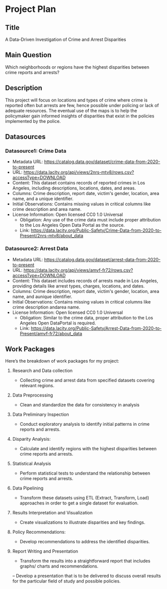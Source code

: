 # Project Plan

## Title

A Data-Driven Investigation of Crime and Arrest Disparities

## Main Question

Which neighborhoods or regions have the highest disparities between crime reports and arrests?

## Description

This project will focus on locations and types of crime where crime is reported often but arrests are few, hence possible under policing or lack of adequate resources. The eventual use of the maps is to help the policymaker gain informed insights of disparities that exist in the policies implemented by the police.

## Datasources

### Datasource1: Crime Data
- Metadata URL: https://catalog.data.gov/dataset/crime-data-from-2020-to-present
- URL: https://data.lacity.org/api/views/2nrs-mtv8/rows.csv?accessType=DOWNLOAD
- Content: This dataset contains records of reported crimes in Los Angeles, including descriptions, locations, dates, and areas.
- Columns: Crime description, report date, victim's gender, location, area name, and a unique identifier.
- Initial Observations: Contains missing values in critical columns like crime description and area name.
- License Information: Open licensed CC0 1.0 Universal
     - Obligation: Any use of the crime data must include proper attribution to the Los Angeles Open Data Portal as the source.
     - Link: https://data.lacity.org/Public-Safety/Crime-Data-from-2020-to-Present/2nrs-mtv8/about_data

### Datasource2: Arrest Data
- Metadata URL: https://catalog.data.gov/dataset/arrest-data-from-2020-to-present
- URL: https://data.lacity.org/api/views/amvf-fr72/rows.csv?accessType=DOWNLOAD
- Content: This dataset includes records of arrests made in Los Angeles, providing details like arrest types, charges, locations, and dates.
- Columns: Crime description, report date, victim's gender, location, area name, and aunique identifier.
- Initial Observations: Contains missing values in critical columns like crime description andarea name.
- License Information: Open licensed CC0 1.0 Universal
     - Obligation: Similar to the crime data, proper attribution to the Los Angeles Open DataPortal is required.
     - Link: https://data.lacity.org/Public-Safety/Arrest-Data-from-2020-to-Present/amvf-fr72/about_data


## Work Packages

Here’s the breakdown of work packages for my project:

1. Research and Data collection
   - Collecting crime and arrest data from specified datasets covering relevant regions.

2. Data Preprocessing
   - Clean and standardize the data for consistency in analysis

3. Data Preliminary Inspection
   - Conduct exploratory analysis to identify initial patterns in crime reports and arrests.
4. Disparity Analysis:
   - Calculate and identify regions with the highest disparities between crime reports and arrests.

5. Statistical Analysis
   - Perform statistical tests to understand the relationship between crime reports and arrests.

6. Data Pipelining
   - Transform these datasets using ETL (Extract, Transform, Load) approaches in order to get a single dataset for evaluation.

7. Results Interpretation and Visualization
   - Create visualizations to illustrate disparities and key findings.
     
8. Policy Recommendations:
   - Develop recommendations to address the identified disparities.

9. Report Writing and Presentation
   - Transform the results into a straightforward report that includes graphs/ charts and recommendations.
     
   – Develop a presentation that is to be delivered to discuss overall results for the particular field of study and possible policies.

